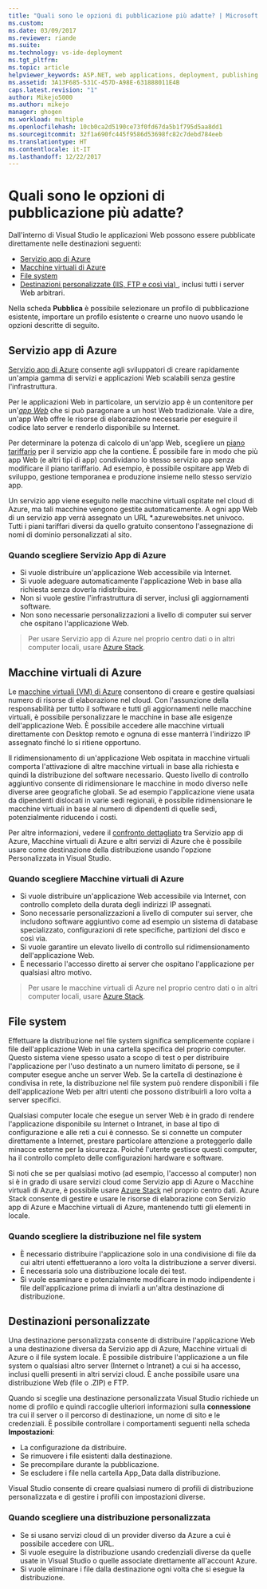 ```yaml
---
title: "Quali sono le opzioni di pubblicazione più adatte? | Microsoft Docs"
ms.custom: 
ms.date: 03/09/2017
ms.reviewer: riande
ms.suite: 
ms.technology: vs-ide-deployment
ms.tgt_pltfrm: 
ms.topic: article
helpviewer_keywords: ASP.NET, web applications, deployment, publishing
ms.assetid: 3A13F685-531C-457D-A98E-631888011E4B
caps.latest.revision: "1"
author: Mikejo5000
ms.author: mikejo
manager: ghogen
ms.workload: multiple
ms.openlocfilehash: 10cb0ca2d5190ce73f0fd67da5b1f795d5aa8dd1
ms.sourcegitcommit: 32f1a690fc445f9586d53698fc82c7debd784eeb
ms.translationtype: HT
ms.contentlocale: it-IT
ms.lasthandoff: 12/22/2017
---
```

# Quali sono le opzioni di pubblicazione più adatte?

Dall'interno di Visual Studio le applicazioni Web possono essere pubblicate direttamente nelle destinazioni seguenti:

- [Servizio app di Azure](#azure-app-service)
- [Macchine virtuali di Azure](#azure-virtual-machines)
- [File system](#file-system)
- [Destinazioni personalizzate (IIS, FTP e così via) ](#custom-targets), inclusi tutti i server Web arbitrari.

Nella scheda **Pubblica** è possibile selezionare un profilo di pubblicazione esistente, importare un profilo esistente o crearne uno nuovo usando le opzioni descritte di seguito.

## Servizio app di Azure

[Servizio app di Azure](https://azure.microsoft.com/documentation/articles/app-service-value-prop-what-is/) consente agli sviluppatori di creare rapidamente un'ampia gamma di servizi e applicazioni Web scalabili senza gestire l'infrastruttura.

Per le applicazioni Web in particolare, un servizio app è un contenitore per un'[*app Web*](https://azure.microsoft.com/en-us/documentation/articles/app-service-web-overview/) che si può paragonare a un host Web tradizionale. Vale a dire, un'app Web offre le risorse di elaborazione necessarie per eseguire il codice lato server e renderlo disponibile su Internet.

Per determinare la potenza di calcolo di un'app Web, scegliere un [piano tariffario](https://azure.microsoft.com/documentation/articles/azure-web-sites-web-hosting-plans-in-depth-overview/) per il servizio app che la contiene. È possibile fare in modo che più app Web (e altri tipi di app) condividano lo stesso servizio app senza modificare il piano tariffario. Ad esempio, è possibile ospitare app Web di sviluppo, gestione temporanea e produzione insieme nello stesso servizio app.

Un servizio app viene eseguito nelle macchine virtuali ospitate nel cloud di Azure, ma tali macchine vengono gestite automaticamente. A ogni app Web di un servizio app verrà assegnato un URL \*.azurewebsites.net univoco. Tutti i piani tariffari diversi da quello gratuito consentono l'assegnazione di nomi di dominio personalizzati al sito.

### Quando scegliere Servizio App di Azure

- Si vuole distribuire un'applicazione Web accessibile via Internet.
- Si vuole adeguare automaticamente l'applicazione Web in base alla richiesta senza doverla ridistribuire.
- Non si vuole gestire l'infrastruttura di server, inclusi gli aggiornamenti software.
- Non sono necessarie personalizzazioni a livello di computer sui server che ospitano l'applicazione Web.


> Per usare Servizio app di Azure nel proprio centro dati o in altri computer locali, usare [Azure Stack](https://azure.microsoft.com/overview/azure-stack/).


## Macchine virtuali di Azure

Le [macchine virtuali (VM) di Azure](https://azure.microsoft.com/documentation/services/virtual-machines/) consentono di creare e gestire qualsiasi numero di risorse di elaborazione nel cloud. Con l'assunzione della responsabilità per tutto il software e tutti gli aggiornamenti nelle macchine virtuali, è possibile personalizzare le macchine in base alle esigenze dell'applicazione Web. È possibile accedere alle macchine virtuali direttamente con Desktop remoto e ognuna di esse manterrà l'indirizzo IP assegnato finché lo si ritiene opportuno.

Il ridimensionamento di un'applicazione Web ospitata in macchine virtuali comporta l'attivazione di altre macchine virtuali in base alla richiesta e quindi la distribuzione del software necessario. Questo livello di controllo aggiuntivo consente di ridimensionare le macchine in modo diverso nelle diverse aree geografiche globali. Se ad esempio l'applicazione viene usata da dipendenti dislocati in varie sedi regionali, è possibile ridimensionare le macchine virtuali in base al numero di dipendenti di quelle sedi, potenzialmente riducendo i costi.

Per altre informazioni, vedere il [confronto dettagliato](https://azure.microsoft.com/documentation/articles/choose-web-site-cloud-service-vm/) tra Servizio app di Azure, Macchine virtuali di Azure e altri servizi di Azure che è possibile usare come destinazione della distribuzione usando l'opzione Personalizzata in Visual Studio.

### Quando scegliere Macchine virtuali di Azure

- Si vuole distribuire un'applicazione Web accessibile via Internet, con controllo completo della durata degli indirizzi IP assegnati.
- Sono necessarie personalizzazioni a livello di computer sui server, che includono software aggiuntivo come ad esempio un sistema di database specializzato, configurazioni di rete specifiche, partizioni del disco e così via.
- Si vuole garantire un elevato livello di controllo sul ridimensionamento dell'applicazione Web.
- È necessario l'accesso diretto ai server che ospitano l'applicazione per qualsiasi altro motivo.

> Per usare le macchine virtuali di Azure nel proprio centro dati o in altri computer locali, usare [Azure Stack](https://azure.microsoft.com/overview/azure-stack/).


## File system

Effettuare la distribuzione nel file system significa semplicemente copiare i file dell'applicazione Web in una cartella specifica del proprio computer. Questo sistema viene spesso usato a scopo di test o per distribuire l'applicazione per l'uso destinato a un numero limitato di persone, se il computer esegue anche un server Web. Se la cartella di destinazione è condivisa in rete, la distribuzione nel file system può rendere disponibili i file dell'applicazione Web per altri utenti che possono distribuirli a loro volta a server specifici.

Qualsiasi computer locale che esegue un server Web è in grado di rendere l'applicazione disponibile su Internet o Intranet, in base al tipo di configurazione e alle reti a cui è connesso. Se si connette un computer direttamente a Internet, prestare particolare attenzione a proteggerlo dalle minacce esterne per la sicurezza. Poiché l'utente gestisce questi computer, ha il controllo completo delle configurazioni hardware e software.

Si noti che se per qualsiasi motivo (ad esempio, l'accesso al computer) non si è in grado di usare servizi cloud come Servizio app di Azure o Macchine virtuali di Azure, è possibile usare [Azure Stack](https://azure.microsoft.com/overview/azure-stack/) nel proprio centro dati. Azure Stack consente di gestire e usare le risorse di elaborazione con Servizio app di Azure e Macchine virtuali di Azure, mantenendo tutti gli elementi in locale.

### Quando scegliere la distribuzione nel file system

- È necessario distribuire l'applicazione solo in una condivisione di file da cui altri utenti effettueranno a loro volta la distribuzione a server diversi.
- È necessaria solo una distribuzione locale dei test.
- Si vuole esaminare e potenzialmente modificare in modo indipendente i file dell'applicazione prima di inviarli a un'altra destinazione di distribuzione.



## Destinazioni personalizzate

Una destinazione personalizzata consente di distribuire l'applicazione Web a una destinazione diversa da Servizio app di Azure, Macchine virtuali di Azure o il file system locale. È possibile distribuire l'applicazione a un file system o qualsiasi altro server (Internet o Intranet) a cui si ha accesso, inclusi quelli presenti in altri servizi cloud. È anche possibile usare una distribuzione Web (file o .ZIP) e FTP.

Quando si sceglie una destinazione personalizzata Visual Studio richiede un nome di profilo e quindi raccoglie ulteriori informazioni sulla **connessione** tra cui il server o il percorso di destinazione, un nome di sito e le credenziali. È possibile controllare i comportamenti seguenti nella scheda **Impostazioni**:

- La configurazione da distribuire.
- Se rimuovere i file esistenti dalla destinazione.
- Se precompilare durante la pubblicazione.
- Se escludere i file nella cartella App_Data dalla distribuzione.

Visual Studio consente di creare qualsiasi numero di profili di distribuzione personalizzata e di gestire i profili con impostazioni diverse.

### Quando scegliere una distribuzione personalizzata

- Se si usano servizi cloud di un provider diverso da Azure a cui è possibile accedere con URL.
- Si vuole eseguire la distribuzione usando credenziali diverse da quelle usate in Visual Studio o quelle associate direttamente all'account Azure.
- Si vuole eliminare i file dalla destinazione ogni volta che si esegue la distribuzione.
